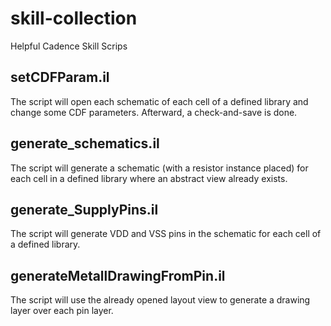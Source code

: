 # skill-collection
Helpful Cadence Skill Scrips
## setCDFParam.il
The script will open each schematic of each cell of a defined library and change some CDF parameters. Afterward, a check-and-save is done.
## generate_schematics.il
The script will generate a schematic (with a resistor instance placed) for each cell in a defined library where an abstract view already exists.
## generate_SupplyPins.il
The script will generate VDD and VSS pins in the schematic for each cell of a defined library.
## generateMetallDrawingFromPin.il
The script will use the already opened layout view to generate a drawing layer over each pin layer.
